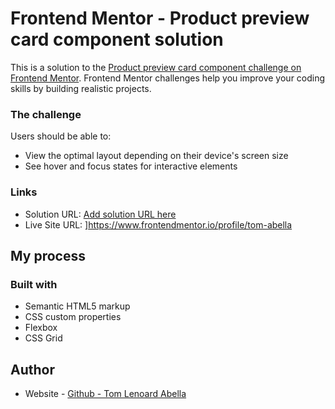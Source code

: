 # Frontend Mentor - Product preview card component solution

This is a solution to the [Product preview card component challenge on Frontend Mentor](https://www.frontendmentor.io/challenges/product-preview-card-component-GO7UmttRfa). Frontend Mentor challenges help you improve your coding skills by building realistic projects. 


### The challenge

Users should be able to:

- View the optimal layout depending on their device's screen size
- See hover and focus states for interactive elements

### Links

- Solution URL: [Add solution URL here](https://your-solution-url.com)
- Live Site URL: ]https://www.frontendmentor.io/profile/tom-abella

## My process

### Built with

- Semantic HTML5 markup
- CSS custom properties
- Flexbox
- CSS Grid

## Author

- Website - [Github - Tom Lenoard Abella](https://github.com/tom-abella)
